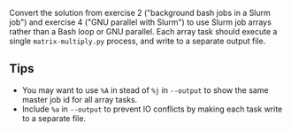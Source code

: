 Convert the solution from exercise 2 ("background bash jobs in a Slurm
job") and exercise 4 ("GNU parallel with Slurm") to use Slurm job
arrays rather than a Bash loop or GNU parallel. Each array task should
execute a single `matrix-multiply.py` process, and write to a separate
output file.


## Tips

* You may want to use `%A` in stead of `%j` in `--output` to show the
  same master job id for all array tasks.
* Include `%a` in `--output` to prevent IO conflicts by making each
  task write to a separate file.
